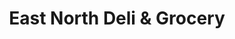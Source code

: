 ---
title: "East North Deli & Grocery"
url: /baltimore/east-north-deli-und-grocery/
shop: Lebensmittel
---
